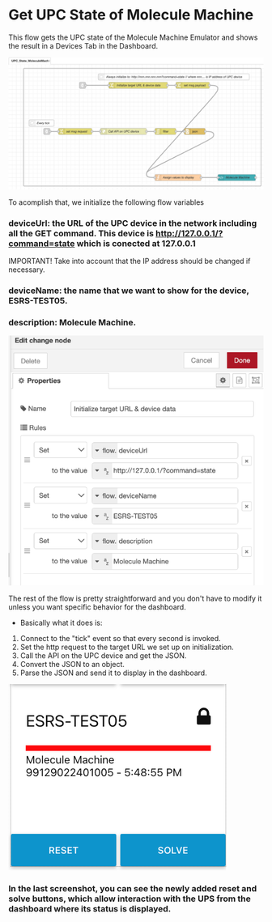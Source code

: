# Get UPC State of Molecule Machine

This flow gets the UPC state of the Molecule Machine Emulator and shows the result in a Devices Tab in the Dashboard.


![Get UPC State Molecule Machine](https://github.com/gabrielcor/node-redescape-EscapeRoomSupplier/blob/develop_Rodrigo/Documentation/screenshots/GetMoleculeMachine0.png)


To acomplish that, we initialize the following flow variables
### deviceUrl: the URL of the UPC device in the network including all the GET command. This device is http://127.0.0.1/?command=state which is conected at 127.0.0.1

IMPORTANT! Take into account that the IP address should be changed if necessary.

###  deviceName: the name that we want to show for the device, ESRS-TEST05.

###  description: Molecule Machine.

![Initialize target URL & device data flow properties](https://github.com/gabrielcor/node-redescape-EscapeRoomSupplier/blob/develop_Rodrigo/Documentation/screenshots/GetMoleculeMachine1.png)


The rest of the flow is pretty straightforward and you don't have to modify it unless you want specific behavior for the dashboard.

* Basically what it does is:

1) Connect to the "tick" event so that every second is invoked.
2) Set the http request to the target URL we set up on initialization.
3) Call the API on the UPC device and get the JSON.
4) Convert the JSON to an object.
5) Parse the JSON and send it to display in the dashboard.


![View on dashboard](https://github.com/gabrielcor/node-redescape-EscapeRoomSupplier/blob/develop_Rodrigo/Documentation/screenshots/GetMoleculeMachine2.png)

### In the last screenshot, you can see the newly added reset and solve buttons, which allow interaction with the UPS from the dashboard where its status is displayed.